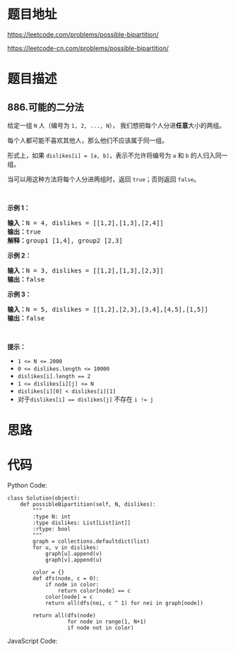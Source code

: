 # 题目地址
https://leetcode.com/problems/possible-bipartition/

https://leetcode-cn.com/problems/possible-bipartition/
# 题目描述
## 886.可能的二分法
<p>给定一组&nbsp;<code>N</code>&nbsp;人（编号为&nbsp;<code>1, 2, ..., N</code>），&nbsp;我们想把每个人分进<strong>任意</strong>大小的两组。</p>

<p>每个人都可能不喜欢其他人，那么他们不应该属于同一组。</p>

<p>形式上，如果 <code>dislikes[i] = [a, b]</code>，表示不允许将编号为 <code>a</code> 和 <code>b</code> 的人归入同一组。</p>

<p>当可以用这种方法将每个人分进两组时，返回 <code>true</code>；否则返回 <code>false</code>。</p>

<p>&nbsp;</p>

<ol>
</ol>

<p><strong>示例 1：</strong></p>

<pre><strong>输入：</strong>N = 4, dislikes = [[1,2],[1,3],[2,4]]
<strong>输出：</strong>true
<strong>解释：</strong>group1 [1,4], group2 [2,3]
</pre>

<p><strong>示例 2：</strong></p>

<pre><strong>输入：</strong>N = 3, dislikes = [[1,2],[1,3],[2,3]]
<strong>输出：</strong>false
</pre>

<p><strong>示例 3：</strong></p>

<pre><strong>输入：</strong>N = 5, dislikes = [[1,2],[2,3],[3,4],[4,5],[1,5]]
<strong>输出：</strong>false
</pre>

<p>&nbsp;</p>

<p><strong>提示：</strong></p>

<ul>
	<li><code>1 &lt;= N &lt;= 2000</code></li>
	<li><code>0 &lt;= dislikes.length &lt;= 10000</code></li>
	<li><code>dislikes[i].length == 2</code></li>
	<li><code>1 &lt;= dislikes[i][j] &lt;= N</code></li>
	<li><code>dislikes[i][0] &lt; dislikes[i][1]</code></li>
	<li>对于<code>dislikes[i] == dislikes[j]</code> 不存在 <code>i != j</code></li>
</ul>

# 思路

# 代码
Python Code:

```
class Solution(object):
    def possibleBipartition(self, N, dislikes):
        """
        :type N: int
        :type dislikes: List[List[int]]
        :rtype: bool
        """
        graph = collections.defaultdict(list)
        for u, v in dislikes:
            graph[u].append(v)
            graph[v].append(u)

        color = {}
        def dfs(node, c = 0):
            if node in color:
                return color[node] == c
            color[node] = c
            return all(dfs(nei, c ^ 1) for nei in graph[node])

        return all(dfs(node)
                   for node in range(1, N+1)
                   if node not in color)
```
JavaScript Code:

```

```
